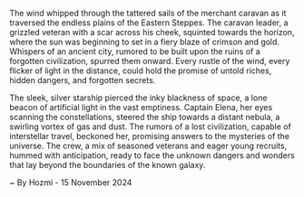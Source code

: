 
The wind whipped through the tattered sails of the merchant caravan as it traversed the endless plains of the Eastern Steppes. The caravan leader, a grizzled veteran with a scar across his cheek, squinted towards the horizon, where the sun was beginning to set in a fiery blaze of crimson and gold. Whispers of an ancient city, rumored to be built upon the ruins of a forgotten civilization, spurred them onward. Every rustle of the wind, every flicker of light in the distance, could hold the promise of untold riches, hidden dangers, and forgotten secrets.  

The sleek, silver starship pierced the inky blackness of space, a lone beacon of artificial light in the vast emptiness. Captain Elena, her eyes scanning the constellations, steered the ship towards a distant nebula, a swirling vortex of gas and dust. The rumors of a lost civilization, capable of interstellar travel, beckoned her, promising answers to the mysteries of the universe.  The crew, a mix of seasoned veterans and eager young recruits, hummed with anticipation, ready to face the unknown dangers and wonders that lay beyond the boundaries of the known galaxy. 

~ By Hozmi - 15 November 2024
